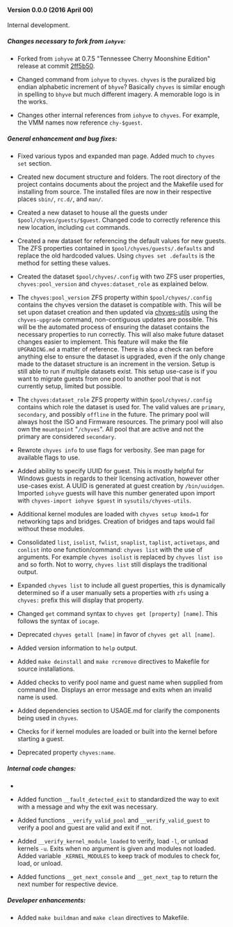#### Version 0.0.0 (2016 April 00)

Internal development.

##### Changes necessary to fork from `iohyve`:

- Forked from `iohyve` at 0.7.5 "Tennessee Cherry Moonshine Edition" release at commit [2ff5b50](https://github.com/pr1ntf/iohyve/commit/2ff5b50d8cda61a8364bd79319152142ac1b4c33).

- Changed command from `iohyve` to `chyves`. `chyves` is the puralized big endian alphabetic increment of `bhyve`? Basically `chyves` is similar enough in spelling to `bhyve` but much different imagery. A memorable logo is in the works.

- Changes other internal references from `iohyve` to `chyves`. For example, the VMM names now reference `chy-$guest`.

##### General enhancement and bug fixes:

- Fixed various typos and expanded man page. Added much to `chyves set` section.

- Created new document structure and folders. The root directory of the project contains documents about the project and the Makefile used for installing from source. The installed files are now in their respective places `sbin/`, `rc.d/`, and `man/`.

- Created a new dataset to house all the guests under `$pool/chyves/guests/$guest`. Changed code to correctly reference this new location, including `cut` commands.

- Created a new dataset for referencing the default values for new guests. The ZFS properties contained in `$pool/chyves/guests/.defaults` and replace the old hardcoded values. Using `chyves set .defaults` is the method for setting these values.

- Created the dataset `$pool/chyves/.config` with two ZFS user properties, `chyves:pool_version` and `chyves:dataset_role` as explained below.

 - The `chyves:pool_version` ZFS property within `$pool/chyves/.config` contains the chyves version the dataset is compatible with. This will be set upon dataset creation and then updated via [chyves-utils](https://github.com/chyves/chyves-utils) using the `chyves-upgrade` command, non-contiguous updates are possible. This will be the automated process of ensuring the dataset contains the necessary properties to run correctly. This will also make future dataset changes easier to implement. This feature will make the file `UPGRADING.md` a matter of reference. There is also a check ran before anything else to ensure the dataset is upgraded, even if the only change made to the dataset structure is an increment in the version. Setup is still able to run if multiple datasets exist. This setup use-case is if you want to migrate guests from one pool to another pool that is not currently setup, limited but possible.

 - The `chyves:dataset_role` ZFS property within `$pool/chyves/.config` contains which role the dataset is used for. The valid values are `primary`, `secondary`, and possibly `offline` in the future. The primary pool will always host the ISO and Firmware resources. The primary pool will also own the `mountpoint` "`/chyves`". All pool that are active and not the primary are considered `secondary`.

- Rewrote `chyves info` to use flags for verbosity. See man page for available flags to use.

- Added ability to specify UUID for guest. This is mostly helpful for Windows guests in regards to their licensing activation, however other use-cases exist. A UUID is generated at guest creation by `/bin/uuidgen`. Imported `iohyve` guests will have this number generated upon import with `chyves-import iohyve $guest` in `sysutils/chyves-utils`.

- Additional kernel modules are loaded with `chyves setup kmod=1` for networking taps and bridges. Creation of bridges and taps would fail without these modules.

- Consolidated `list`, `isolist`, `fwlist`, `snaplist`, `taplist`, `activetaps`, and `conlist` into one function/command: `chyves list` with the use of arguments. For example `chyves isolist` is replaced by `chyves list iso` and so forth. Not to worry, `chyves list` still displays the traditional output.

- Expanded `chyves list` to include all guest properties, this is dynamically determined so if a user manually sets a properties with `zfs` using a `chyves:` prefix this will display that property.

- Changed `get` command syntax to `chyves get [property] [name]`. This follows the syntax of `iocage`.

- Deprecated `chyves getall [name]` in favor of `chyves get all [name]`.

- Added version information to `help` output.

- Added `make deinstall` and `make rcremove` directives to Makefile for source installations.

- Added checks to verify pool name and guest name when supplied from command line. Displays an error message and exits when an invalid name is used.

- Added dependencies section to USAGE.md for clarify the components being used in `chyves`.

- Checks for if kernel modules are loaded or built into the kernel before starting a guest.

- Deprecated property `chyves:name`.

##### Internal code changes:

-

- Added function `__fault_detected_exit` to standardized the way to exit with a message and why the exit was necessary.

- Added functions `__verify_valid_pool` and `__verify_valid_guest` to verify a pool and guest are valid and exit if not.



- Added `__verify_kernel_module_loaded` to verify, load `-l`, or unload kernels `-u`. Exits when no argument is given and modules not loaded. Added variable `_KERNEL_MODULES` to keep track of modules to check for, load, or unload.

- Added functions `__get_next_console` and `__get_next_tap` to return the next number for respective device.

##### Developer enhancements:

- Added `make buildman` and `make clean` directives to Makefile.
